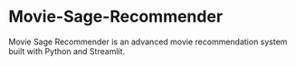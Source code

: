# Movie-Sage-Recommender
Movie Sage Recommender is an advanced movie recommendation system built with Python and Streamlit.
